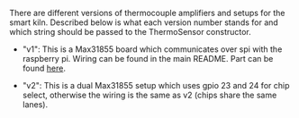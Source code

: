 There are different versions of thermocouple amplifiers and setups for the smart kiln. Described below is what each version number stands for and which string should be passed to the ThermoSensor constructor.

- "v1": This is a Max31855 board which communicates over spi with the raspberry pi. Wiring can be found in the main README. Part can be found <a href="https://www.amazon.com/gp/product/B00SK8NDAI/ref=oh_aui_detailpage_o00_s01?ie=UTF8&psc=1">here</a>.

- "v2": This is a dual Max31855 setup which uses gpio 23 and 24 for chip select, otherwise the wiring is the same as v2 (chips share the same lanes).
